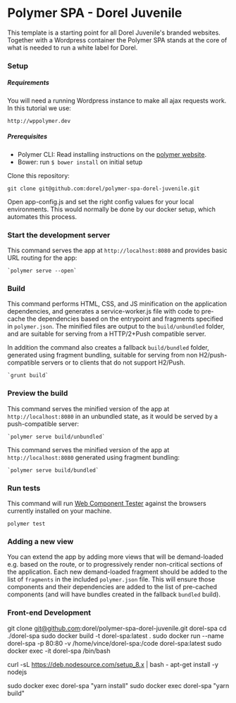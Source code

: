 # Polymer SPA - Dorel Juvenile

This template is a starting point for all Dorel Juvenile's branded websites. Together with a Wordpress container the Polymer SPA stands at the core of what is needed to run a white label for Dorel.

### Setup

##### Requirements

You will need a running Wordpress instance to make all ajax requests work. In this tutorial we use:

    http://wppolymer.dev

##### Prerequisites

- Polymer CLI: Read installing instructions on the [polymer website](https://www.polymer-project.org/1.0/start/toolbox/set-up).
- Bower: run `$ bower install` on initial setup

Clone this repository:
    
    git clone git@github.com:dorel/polymer-spa-dorel-juvenile.git

Open app-config.js and set the right config values for your local environments. This would normally be done by our docker setup, which automates this process.

### Start the development server

This command serves the app at `http://localhost:8080` and provides basic URL
routing for the app:

    `polymer serve --open`


### Build

This command performs HTML, CSS, and JS minification on the application
dependencies, and generates a service-worker.js file with code to pre-cache the
dependencies based on the entrypoint and fragments specified in `polymer.json`.
The minified files are output to the `build/unbundled` folder, and are suitable
for serving from a HTTP/2+Push compatible server.

In addition the command also creates a fallback `build/bundled` folder,
generated using fragment bundling, suitable for serving from non
H2/push-compatible servers or to clients that do not support H2/Push.

    `grunt build`

### Preview the build

This command serves the minified version of the app at `http://localhost:8080`
in an unbundled state, as it would be served by a push-compatible server:

    `polymer serve build/unbundled`

This command serves the minified version of the app at `http://localhost:8080`
generated using fragment bundling:

    `polymer serve build/bundled`

### Run tests

This command will run
[Web Component Tester](https://github.com/Polymer/web-component-tester) against the
browsers currently installed on your machine.

    polymer test

### Adding a new view

You can extend the app by adding more views that will be demand-loaded
e.g. based on the route, or to progressively render non-critical sections
of the application.  Each new demand-loaded fragment should be added to the
list of `fragments` in the included `polymer.json` file.  This will ensure
those components and their dependencies are added to the list of pre-cached
components (and will have bundles created in the fallback `bundled` build).




### Front-end Development ###

git clone git@github.com:dorel/polymer-spa-dorel-juvenile.git dorel-spa
cd ./dorel-spa
sudo docker build -t dorel-spa:latest .
sudo docker run --name dorel-spa -p 80:80 -v /home/vince/dorel-spa:/code dorel-spa:latest
sudo docker exec -it dorel-spa /bin/bash

curl -sL https://deb.nodesource.com/setup_8.x | bash -
apt-get install -y nodejs

sudo docker exec dorel-spa "yarn install"
sudo docker exec dorel-spa "yarn build"